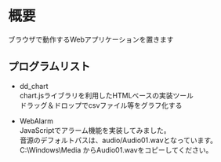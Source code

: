 # 概要
ブラウザで動作するWebアプリケーションを置きます

## プログラムリスト
- dd_chart<br>
chart.jsライブラリを利用したHTMLベースの実装ツール<br>
ドラッグ＆ドロップでcsvファイル等をグラフ化する<br>

- WebAlarm<br>
JavaScriptでアラーム機能を実装してみました。<br>
音源のデフォルトパスは、audio/Audio01.wavとなっています。<br>
C:\Windows\Media からAudio01.wavをコピーしてください。<br>
